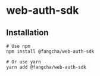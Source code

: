 # web-auth-sdk

## Installation
```
# Use npm
npm install @fangcha/web-auth-sdk

# Or use yarn
yarn add @fangcha/web-auth-sdk
```
